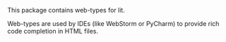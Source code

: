 This package contains web-types for lit.

Web-types are used by IDEs (like WebStorm or PyCharm) to provide rich code completion in HTML files.

